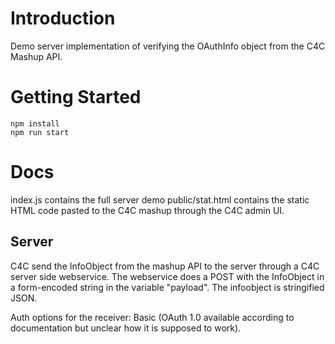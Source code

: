 # Introduction 
Demo server implementation of verifying the OAuthInfo object from the C4C Mashup API. 

# Getting Started
```
npm install
npm run start
```

# Docs
index.js contains the full server demo
public/stat.html contains the static HTML code pasted to the C4C mashup through the C4C admin UI.

## Server

C4C send the InfoObject from the mashup API to the server through a C4C server side webservice. The webservice does a POST with the InfoObject in a form-encoded string in the variable "payload". The infoobject is stringified JSON. 

Auth options for the receiver: Basic (OAuth 1.0 available according to documentation but unclear how it is supposed to work). 



